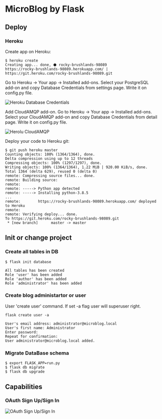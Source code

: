 # MicroBlog by Flask

## Deploy
### Heroku
Create app on Heroku:
```shell script
$ heroku create
Creating app... done, ⬢ rocky-brushlands-98089
https://rocky-brushlands-98089.herokuapp.com/ | https://git.heroku.com/rocky-brushlands-98089.git
```
Go to Heroku -> Your app -> Installed add-ons. Select your PostgreSQL add-on and copy Database Credentials from settings page. Write it on config.py file.

![Heroku Database Credentials](https://i.ibb.co/8xt4QVB/Heroku-Database-Credentials.png)

Add CloudAMQP add-on. Go to Heroku -> Your app -> Installed add-ons. Select your CloudAMQP add-on and copy Database Credentials from detail page. Write it on config.py file.

![Herolu CloudAMQP](https://i.ibb.co/fNkjS2F/Heroku-AMQP.png)

Deploy your code to Heroku git:
```shell script
$ git push heroku master
Counting objects: 100% (1364/1364), done.
Delta compression using up to 12 threads
Compressing objects: 100% (1297/1297), done.
Writing objects: 100% (1364/1364), 1.22 MiB | 920.00 KiB/s, done.
Total 1364 (delta 629), reused 0 (delta 0)
remote: Compressing source files... done.
remote: Building source:
remote: 
remote: -----> Python app detected
remote: -----> Installing python-3.8.5
...
remote:        https://rocky-brushlands-98089.herokuapp.com/ deployed to Heroku
remote: 
remote: Verifying deploy... done.
To https://git.heroku.com/rocky-brushlands-98089.git
 * [new branch]      master -> master
```
## Init or change project
### Create all tables in DB
```shell script
$ flask init database

All tables has been created
Role 'user' has been added
Role 'author' has been added
Role 'administrator' has been added
```
### Create blog administartor or user
User 'create user' command. If set -a flag user will superuser right. 
```shell script
flask create user -a

User's email address: administrator@microblog.local              
User's first name: Administrator
Enter password: 
Repeat for confirmation: 
User administrator@microblog.local added.
```

### Migrate DataBase schema
```shell script
$ export FLASK_APP=run.py
$ flask db migrate
$ flask db upgrade
```

## Capabilities
### OAuth Sign Up/Sign In

![OAuth Sign Up/Sign In](readme_images/OAuth.gif)